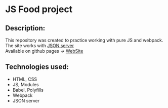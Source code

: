 #  JS Food project
## Description:
This repository was created to practice working with pure JS and webpack.<br>
The site works with [JSON server](https://my-json-server.typicode.com/Sens3ii/js-food/)<br>
Available on github pages -> [WebSite](https://sens3ii.github.io/js-food)
## Technologies used:
* HTML, CSS
* JS, Modules
* Babel, Polyfills
* Webpack
* JSON server
